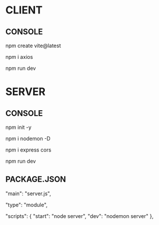 # CLIENT 

## CONSOLE
npm create vite@latest

npm i axios

npm run dev

# SERVER

## CONSOLE

npm init -y

npm i nodemon -D

npm i express cors

npm run dev

## PACKAGE.JSON

"main": "server.js",

"type": "module",

"scripts": {
    "start": "node server",
    "dev": "nodemon server"
},
